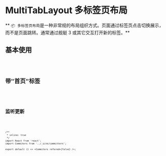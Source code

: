 # MultiTabLayout 多标签页布局

** `📦 多标签页布局`是一种非常规的布局组织方式。页面通过标签页点击切换展示，而不是页面跳转。通常通过舰艇 3 或其它交互打开新的标签。**

## 基本使用

<code src="./../../demo/multi-tab-layout/normal-usage.demo.tsx"/>

## 带"首页"标签

<code src="./../../demo/multi-tab-layout/with-homepage.demo.tsx"/>

## 监听更新

<code src="./../../demo/multi-tab-layout/with-observer.demo.tsx"/>

```tsx
/**
 * inline: true
 */
import React from 'react';
import Commiters from '../_site/committers';

export default () => <Commiters refered={false} />;
```
